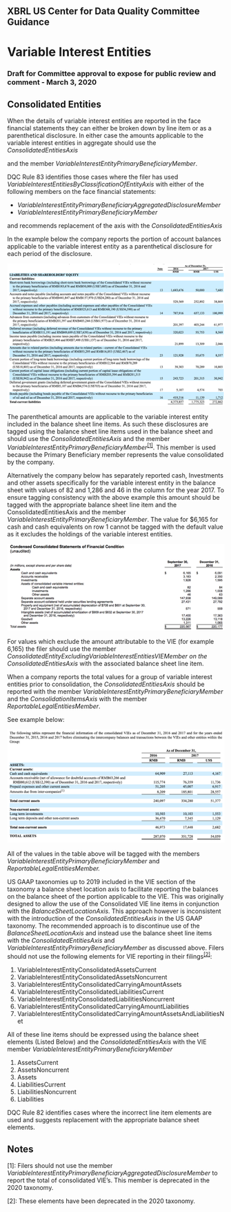 ## XBRL US Center for Data Quality Committee Guidance
# Variable Interest Entities
### Draft for Committee approval to expose for public review and comment - March 3, 2020

## Consolidated Entities

When the details of variable interest entities are reported in the face financial statements they can either be broken down by line item or as a parenthetical disclosure.  In either case the amounts applicable to the variable interest entities in aggregate should use the _ConsolidatedEntitiesAxis_

and the member _VariableInterestEntityPrimaryBeneficiaryMember_. 

DQC Rule 83 identifies those cases where the filer has used _VariableInterestEntitiesByClassificationOfEntityAxis_ with either of  the following members on the face financial statements:

*   _VariableInterestEntityPrimaryBeneficiaryAggregatedDisclosureMember_
*   _VariableInterestEntityPrimaryBeneficiaryMember_

and recommends replacement of the axis with the _ConsolidatedEntitiesAxis_

In the example below the company reports the portion of account balances applicable to the variable interest entity as a parenthetical disclosure for each period of the disclosure.

![alt_text](images/vie01.png "VIE 1")
 
The parenthetical amounts are applicable to the variable interest entity included in the balance sheet line items.  As such these disclosures are tagged using the balance sheet line items used in the balance sheet and should use the _ConsolidatedEntitiesAxis_ and the member _VariableInterestEntityPrimaryBeneficiaryMember_<sup>[[1]](#ftn1)</sup>.  This member is used because the Primary Beneficiary member represents the value consolidated by the company. 

Alternatively the company below has separately  reported cash, Investments and other assets specifically for the variable interest entity in the balance sheet with values of 82 and 1,286 and 46 in the column for the year 2017.  To ensure tagging consistency with the above example this amount should be tagged with the appropriate balance sheet line item and the ConsolidatedEntitiesAxis and the member _VariableInterestEntityPrimaryBeneficiaryMember_.  The value for $6,165 for cash and cash equivalents on row 1  cannot be tagged with the default value as it excludes the holdings of the variable interest entities.

![alt_text](images/vie02.png "VIE 2")

For values which exclude the amount attributable to the VIE (for example 6,165) the filer should use the member  _ConsolidatedEntityExcludingVariableInterestEntitiesVIEMember on the ConsolidatedEntitiesAxis_ with the associated balance sheet line item.

When a company reports the total values for a group of variable interest entities prior to consolidation, the _ConsolidatedEntitiesAxis_ should be reported with the member _VariableInterestEntityPrimaryBeneficiaryMember_ and the _ConsolidationItemsAxis_ with the member <em>ReportableLegalEntitiesMember</em>.

See example below:

![alt_text](images/vie03.png "VIE 3")

All of the values in the table above will be tagged with the members _VariableInterestEntityPrimaryBeneficiaryMember_ and _ReportableLegalEntitiesMember._

US GAAP taxonomies up to 2019 included in the VIE section of the taxonomy a balance sheet location axis to facilitate reporting the balances on the balance sheet of the portion applicable to the VIE.  This was originally designed to allow the use of the Consolidated VIE line items in conjunction with the _BalanceSheetLocationAxis_. This approach however is inconsistent with the introduction of the _ConsolidatedEntitiesAxis_ in the US GAAP taxonomy.  The recommended approach is to discontinue use of the _BalanceSheetLocationAxis_ and instead use the balance sheet line items with the _ConsolidatedEntitiesAxis_ and _VariableInterestEntityPrimaryBeneficiaryMember_  as discussed above. Filers should not use the following elements for VIE reporting in their filings<sup>[[2]](#ftn2)</sup>:

1. VariableInterestEntityConsolidatedAssetsCurrent
2. VariableInterestEntityConsolidatedAssetsNoncurrent
3. VariableInterestEntityConsolidatedCarryingAmountAssets
4. VariableInterestEntityConsolidatedLiabilitiesCurrent
5. VariableInterestEntityConsolidatedLiabilitiesNoncurrent
6. VariableInterestEntityConsolidatedCarryingAmountLiabilities
7. VariableInterestEntityConsolidatedCarryingAmountAssetsAndLiabilitiesNet

All of these line items should be expressed using the balance sheet elements (Listed Below) and the _ConsolidatedEntitiesAxis_ with the VIE member  _VariableInterestEntityPrimaryBeneficiaryMember_

1. AssetsCurrent
2. AssetsNoncurrent
3. Assets
4. LiabilitiesCurrent
5. LiabilitiesNoncurrent
6. Liabilities

DQC Rule 82 identifies cases where the incorrect line item elements are used and suggests replacement with the appropriate balance sheet elements.

<!-- Footnotes themselves at the bottom. -->
## Notes

<a name="ftn1">[1]</a>:
     Filers should not use the member _VariableInterestEntityPrimaryBeneficiaryAggregatedDisclosureMember_ to report the total of consolidated VIE’s.  This member is deprecated in the 2020 taxonomy.

<a name="ftn2">[2]</a>:
     These elements have been deprecated in the 2020 taxonomy.